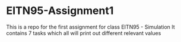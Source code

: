 # EITN95-Assignment1

This is a repo for the first assignment for class EITN95 - Simulation
It contains 7 tasks which all will print out different relevant values
